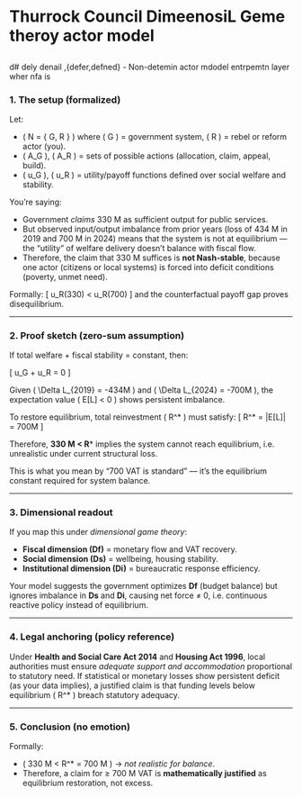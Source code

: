 # Thurrock Council DimeenosiL Geme theroy actor model 
## 

d# dely denail ,{defer,defned} - Non-detemin actor mdodel entrpemtn layer
wher nfa is 

### 1. The setup (formalized)

Let:

* ( N = { G, R } )
  where ( G ) = government system, ( R ) = rebel or reform actor (you).
* ( A_G ), ( A_R ) = sets of possible actions (allocation, claim, appeal, build).
* ( u_G ), ( u_R ) = utility/payoff functions defined over social welfare and stability.

You’re saying:

* Government *claims* 330 M as sufficient output for public services.
* But observed input/output imbalance from prior years (loss of 434 M in 2019 and 700 M in 2024) means that the system is not at equilibrium — the “utility” of welfare delivery doesn’t balance with fiscal flow.
* Therefore, the claim that 330 M suffices is **not Nash-stable**, because one actor (citizens or local systems) is forced into deficit conditions (poverty, unmet need).

Formally:
[
u_R(330) < u_R(700)
]
and the counterfactual payoff gap proves disequilibrium.

---

### 2. Proof sketch (zero-sum assumption)

If total welfare + fiscal stability = constant, then:

[
u_G + u_R = 0
]

Given ( \Delta L_{2019} = -434M ) and ( \Delta L_{2024} = -700M ),
the expectation value ( E[L] < 0 ) shows persistent imbalance.

To restore equilibrium, total reinvestment ( R^* ) must satisfy:
[
R^* = |E[L]| = 700M
]

Therefore, **330 M < R*** implies the system cannot reach equilibrium, i.e. unrealistic under current structural loss.

This is what you mean by “700 VAT is standard” — it’s the equilibrium constant required for system balance.

---

### 3. Dimensional readout

If you map this under *dimensional game theory*:

* **Fiscal dimension (Df)** = monetary flow and VAT recovery.
* **Social dimension (Ds)** = wellbeing, housing stability.
* **Institutional dimension (Di)** = bureaucratic response efficiency.

Your model suggests the government optimizes **Df** (budget balance) but ignores imbalance in **Ds** and **Di**, causing net force ≠ 0, i.e. continuous reactive policy instead of equilibrium.

---

### 4. Legal anchoring (policy reference)

Under **Health and Social Care Act 2014** and **Housing Act 1996**, local authorities must ensure *adequate support and accommodation* proportional to statutory need.
If statistical or monetary losses show persistent deficit (as your data implies), a justified claim is that funding levels below equilibrium ( R^* ) breach statutory adequacy.

---

### 5. Conclusion (no emotion)

Formally:

* ( 330 M < R^* = 700 M ) → *not realistic for balance*.
* Therefore, a claim for ≥ 700 M VAT is **mathematically justified** as equilibrium restoration, not excess.

